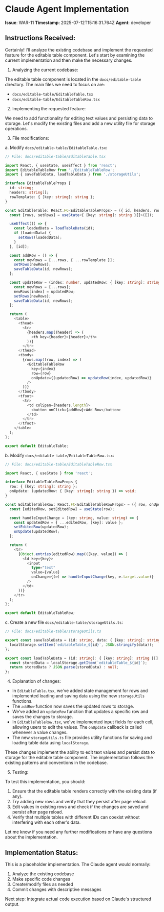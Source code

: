 # Claude Agent Implementation

**Issue**: WAR-11
**Timestamp**: 2025-07-12T15:16:31.764Z
**Agent**: developer

## Instructions Received:
Certainly! I'll analyze the existing codebase and implement the requested feature for the editable table component. Let's start by examining the current implementation and then make the necessary changes.

1. Analyzing the current codebase:

The editable table component is located in the `docs/editable-table` directory. The main files we need to focus on are:

- `docs/editable-table/EditableTable.tsx`
- `docs/editable-table/EditableTableRow.tsx`

2. Implementing the requested feature:

We need to add functionality for editing text values and persisting data to storage. Let's modify the existing files and add a new utility file for storage operations.

3. File modifications:

a. Modify `docs/editable-table/EditableTable.tsx`:

```typescript
// File: docs/editable-table/EditableTable.tsx

import React, { useState, useEffect } from 'react';
import EditableTableRow from './EditableTableRow';
import { saveTableData, loadTableData } from './storageUtils';

interface EditableTableProps {
  id: string;
  headers: string[];
  rowTemplate: { [key: string]: string };
}

const EditableTable: React.FC<EditableTableProps> = ({ id, headers, rowTemplate }) => {
  const [rows, setRows] = useState<{ [key: string]: string }[]>([]);

  useEffect(() => {
    const loadedData = loadTableData(id);
    if (loadedData) {
      setRows(loadedData);
    }
  }, [id]);

  const addRow = () => {
    const newRows = [...rows, { ...rowTemplate }];
    setRows(newRows);
    saveTableData(id, newRows);
  };

  const updateRow = (index: number, updatedRow: { [key: string]: string }) => {
    const newRows = [...rows];
    newRows[index] = updatedRow;
    setRows(newRows);
    saveTableData(id, newRows);
  };

  return (
    <table>
      <thead>
        <tr>
          {headers.map((header) => (
            <th key={header}>{header}</th>
          ))}
        </tr>
      </thead>
      <tbody>
        {rows.map((row, index) => (
          <EditableTableRow
            key={index}
            row={row}
            onUpdate={(updatedRow) => updateRow(index, updatedRow)}
          />
        ))}
      </tbody>
      <tfoot>
        <tr>
          <td colSpan={headers.length}>
            <button onClick={addRow}>Add Row</button>
          </td>
        </tr>
      </tfoot>
    </table>
  );
};

export default EditableTable;
```

b. Modify `docs/editable-table/EditableTableRow.tsx`:

```typescript
// File: docs/editable-table/EditableTableRow.tsx

import React, { useState } from 'react';

interface EditableTableRowProps {
  row: { [key: string]: string };
  onUpdate: (updatedRow: { [key: string]: string }) => void;
}

const EditableTableRow: React.FC<EditableTableRowProps> = ({ row, onUpdate }) => {
  const [editedRow, setEditedRow] = useState(row);

  const handleInputChange = (key: string, value: string) => {
    const updatedRow = { ...editedRow, [key]: value };
    setEditedRow(updatedRow);
    onUpdate(updatedRow);
  };

  return (
    <tr>
      {Object.entries(editedRow).map(([key, value]) => (
        <td key={key}>
          <input
            type="text"
            value={value}
            onChange={(e) => handleInputChange(key, e.target.value)}
          />
        </td>
      ))}
    </tr>
  );
};

export default EditableTableRow;
```

c. Create a new file `docs/editable-table/storageUtils.ts`:

```typescript
// File: docs/editable-table/storageUtils.ts

export const saveTableData = (id: string, data: { [key: string]: string }[]) => {
  localStorage.setItem(`editableTable_${id}`, JSON.stringify(data));
};

export const loadTableData = (id: string): { [key: string]: string }[] | null => {
  const storedData = localStorage.getItem(`editableTable_${id}`);
  return storedData ? JSON.parse(storedData) : null;
};
```

4. Explanation of changes:

- In `EditableTable.tsx`, we've added state management for rows and implemented loading and saving data using the new `storageUtils` functions.
- The `addRow` function now saves the updated rows to storage.
- We've added an `updateRow` function that updates a specific row and saves the changes to storage.
- In `EditableTableRow.tsx`, we've implemented input fields for each cell, allowing users to edit the values. The `onUpdate` callback is called whenever a value changes.
- The new `storageUtils.ts` file provides utility functions for saving and loading table data using `localStorage`.

These changes implement the ability to edit text values and persist data to storage for the editable table component. The implementation follows the existing patterns and conventions in the codebase.

5. Testing:

To test this implementation, you should:

1. Ensure that the editable table renders correctly with the existing data (if any).
2. Try adding new rows and verify that they persist after page reload.
3. Edit values in existing rows and check if the changes are saved and persist after page reload.
4. Verify that multiple tables with different IDs can coexist without interfering with each other's data.

Let me know if you need any further modifications or have any questions about the implementation.

## Implementation Status:
This is a placeholder implementation. The Claude agent would normally:
1. Analyze the existing codebase
2. Make specific code changes
3. Create/modify files as needed
4. Commit changes with descriptive messages

Next step: Integrate actual code execution based on Claude's structured output.

